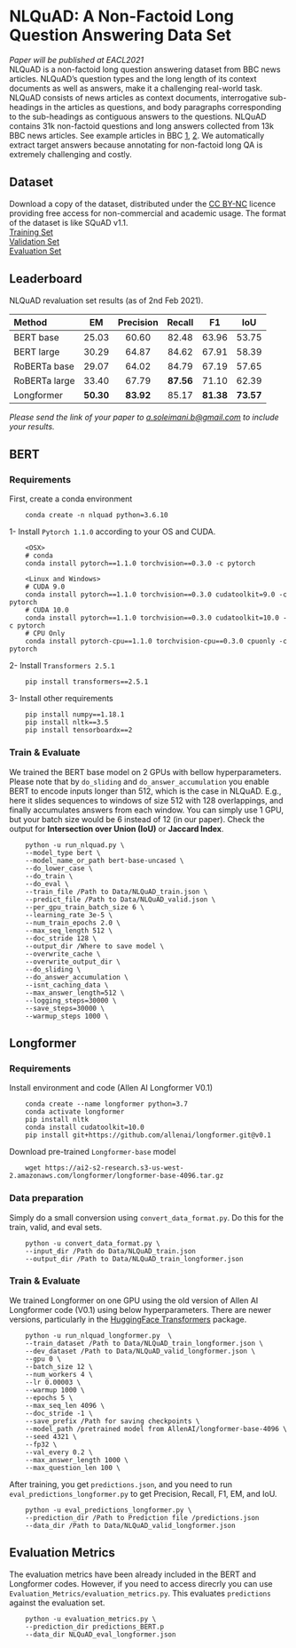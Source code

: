 # NLQuAD: A Non-Factoid Long Question Answering Data Set
_Paper will be published at EACL2021_ \
NLQuAD is a non-factoid long question answering dataset from BBC news articles. NLQuAD’s question types and the long length of its context documents as well as answers, make it a challenging real-world task.
NLQuAD consists of news articles as context documents, interrogative sub-headings in the articles as questions, and body paragraphs corresponding to the sub-headings as contiguous answers to the
questions. NLQuAD contains 31k non-factoid questions and long answers collected from 13k BBC news articles. See example articles in BBC [1](https://www.bbc.com/news/world-asia-china-51230011), [2](https://www.bbc.com/news/world-55709428). 
We automatically extract target answers because annotating for non-factoid long QA is extremely challenging and costly. 
 
## Dataset
Download a copy of the dataset, distributed under the [CC BY-NC](https://creativecommons.org/licenses/by-nc/3.0/) licence providing free access for non-commercial and academic usage. The format of the dataset is like SQuAD v1.1.\
[Training Set](http://bit.ly/nlquad_train) \
[Validation Set](http://bit.ly/nlquad_valid) \
[Evaluation Set](http://bit.ly/nlquad_eval)

## Leaderboard
NLQuAD revaluation set results (as of 2nd Feb 2021).

| Method | EM | Precision | Recall | F1 | IoU
| :--- | :---: | :---: | :---: | :---: | :---: |
| BERT base | 25.03 | 60.60 | 82.48 | 63.96 | 53.75 |
| BERT large | 30.29 | 64.87 | 84.62 | 67.91 | 58.39 |
| RoBERTa base | 29.07 | 64.02 | 84.79 | 67.19 | 57.65 |
| RoBERTa large | 33.40 | 67.79 | **87.56** | 71.10 | 62.39 |
| Longformer | **50.30** | **83.92** | 85.17 | **81.38** | **73.57** |

_Please send the link of your paper to a.soleimani.b@gmail.com to include your results._

## BERT 
### Requirements
First, create a conda environment

        conda create -n nlquad python=3.6.10
1- Install `Pytorch 1.1.0` according to your OS and CUDA.

        <OSX>
        # conda
        conda install pytorch==1.1.0 torchvision==0.3.0 -c pytorch
        
        <Linux and Windows>
        # CUDA 9.0
        conda install pytorch==1.1.0 torchvision==0.3.0 cudatoolkit=9.0 -c pytorch
        # CUDA 10.0
        conda install pytorch==1.1.0 torchvision==0.3.0 cudatoolkit=10.0 -c pytorch
        # CPU Only
        conda install pytorch-cpu==1.1.0 torchvision-cpu==0.3.0 cpuonly -c pytorch
2- Install `Transformers 2.5.1`

        pip install transformers==2.5.1
    
3- Install other requirements
        
        pip install numpy==1.18.1
        pip install nltk==3.5
        pip install tensorboardx==2 
    
### Train & Evaluate

We trained the BERT base model on 2 GPUs with bellow hyperparameters. Please note that by `do_sliding` and `do_answer_accumulation` you enable BERT to encode inputs longer than 512, which is the case in NLQuAD. E.g., here it slides sequences to windows of size 512 with 128 overlappings, and finally accumulates answers from each window. 
You can simply use 1 GPU, but your batch size would be 6 instead of 12 (in our paper). Check the output for **Intersection over Union (IoU)** or **Jaccard Index**. 

        python -u run_nlquad.py \
        --model_type bert \
        --model_name_or_path bert-base-uncased \
        --do_lower_case \
        --do_train \
        --do_eval \
        --train_file /Path to Data/NLQuAD_train.json \
        --predict_file /Path to Data/NLQuAD_valid.json \
        --per_gpu_train_batch_size 6 \
        --learning_rate 3e-5 \
        --num_train_epochs 2.0 \
        --max_seq_length 512 \
        --doc_stride 128 \
        --output_dir /Where to save model \
        --overwrite_cache \
        --overwrite_output_dir \
        --do_sliding \ 
        --do_answer_accumulation \
        --isnt_caching_data \
        --max_answer_length=512 \
        --logging_steps=30000 \
        --save_steps=30000 \
        --warmup_steps 1000 \
## Longformer

### Requirements

Install environment and code (Allen AI Longformer V0.1)

        conda create --name longformer python=3.7
        conda activate longformer
        pip install nltk
        conda install cudatoolkit=10.0
        pip install git+https://github.com/allenai/longformer.git@v0.1
    
Download pre-trained `Longformer-base` model

        wget https://ai2-s2-research.s3-us-west-2.amazonaws.com/longformer/longformer-base-4096.tar.gz
    
### Data preparation 
Simply do a small conversion using `convert_data_format.py`. Do this for the train, valid, and eval sets.

        python -u convert_data_format.py \
        --input_dir /Path do Data/NLQuAD_train.json
        --output_dir /Path to Data/NLQuAD_train_longformer.json 
        
### Train & Evaluate

We trained Longformer on one GPU using the old version of Allen AI Longformer code (V0.1) using below hyperparameters. 
There are newer versions, particularly in the [HuggingFace Transformers](https://github.com/huggingface/transformers) package.

        python -u run_nlquad_longformer.py  \
        --train_dataset /Path to Data/NLQuAD_train_longformer.json \
        --dev_dataset /Path to Data/NLQuAD_valid_longformer.json \
        --gpu 0 \
        --batch_size 12 \
        --num_workers 4 \
        --lr 0.00003 \
        --warmup 1000 \
        --epochs 5 \
        --max_seq_len 4096 \
        --doc_stride -1 \
        --save_prefix /Path for saving checkpoints \
        --model_path /pretrained model from AllenAI/longformer-base-4096 \
        --seed 4321 \
        --fp32 \
        --val_every 0.2 \
        --max_answer_length 1000 \
        --max_question_len 100 \
        

After training, you get `predictions.json`, and you need to run `eval_predictions_longformer.py` to get Precision, Recall, F1, EM, and IoU.
        
        python -u eval_predictions_longformer.py \
        --prediction_dir /Path to Prediction file /predictions.json 
        --data_dir /Path to Data/NLQuAD_valid_longformer.json


## Evaluation Metrics

The evaluation metrics have been already included in the BERT and Longformer codes. However, if you need to access direcrly you can use `Evaluation_Metrics/evaluation_metrics.py`. This evaluates `predictions` against the evaluation set. 

        python -u evaluation_metrics.py \
        --prediction_dir predictions_BERT.p
        --data_dir NLQuAD_eval_longformer.json
